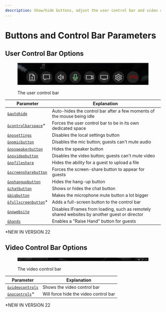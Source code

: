 ```yaml
---
description: Show/hide buttons, adjust the user control bar and video control bar
---
```


# Buttons and Control Bar Parameters

## User Control Bar Options

<figure><img src="../../.gitbook/assets/image (1) (2) (6).png" alt=""><figcaption><p>The user control bar</p></figcaption></figure>

| Parameter                                                               | Explanation                                                                                  |
| ----------------------------------------------------------------------- | -------------------------------------------------------------------------------------------- |
| [`&autohide`](../../parameters-only-on-beta/and-autohide.md)            | Auto-hides the control bar after a few moments of the mouse being idle                       |
| [`&controlbarspace`](../settings-parameters/and-controlbarspace.md)\*   | Forces the user control bar to be in its own dedicated space                                 |
| [`&nosettings`](../../source-settings/and-nosettings.md)                | Disables the local settings button                                                           |
| [`&nomicbutton`](../../viewers-settings/nomicbutton.md)                 | Disables the mic button; guests can't mute audio                                             |
| [`&nospeakerbutton`](../../source-settings/and-nospeakerbutton.md)      | Hides the speaker button                                                                     |
| [`&novideobutton`](../../viewers-settings/and-novideobutton.md)         | Disables the video button; guests can't mute video                                           |
| [`&nofileshare`](../../source-settings/nofileshare.md)                  | Hides the ability for a guest to upload a file                                               |
| [`&screensharebutton`](../settings-parameters/and-screensharebutton.md) | Forces the screen-share button to appear for guests                                          |
| [`&nohangupbutton`](../settings-parameters/and-nohangupbutton.md)       | Hides the hang-up button                                                                     |
| [`&chatbutton`](../../general-settings/chatbutton.md)                   | Shows or hides the chat button                                                               |
| [`&bigbutton`](../../newly-added-parameters/and-bigbutton.md)           | Makes the microphone mute button a lot bigger                                                |
| [`&fullscreenbutton`](../settings-parameters/and-fullscreenbutton.md)\* | Adds a full-screen button to the control bar                                                 |
| [`&nowebsite`](../../source-settings/nowebsite.md)                      | Disables IFrames from loading, such as remotely shared websites by another guest or director |
| [`&hands`](../../source-settings/and-hands.md)                          | Enables a "Raise Hand" button for guests                                                     |

\*NEW IN VERSION 22

## Video Control Bar Options

<figure><img src="../../.gitbook/assets/image (9) (1).png" alt=""><figcaption><p>The video control bar</p></figcaption></figure>

| Parameter                                                          | Explanation                           |
| ------------------------------------------------------------------ | ------------------------------------- |
| [`&videocontrols`](../newly-added-parameters/and-videocontrols.md) | Shows the video control bar           |
| [`&nocontrols`](../settings-parameters/and-nocontrols.md)\*        | Will force hide the video control bar |

\*NEW IN VERSION 22
